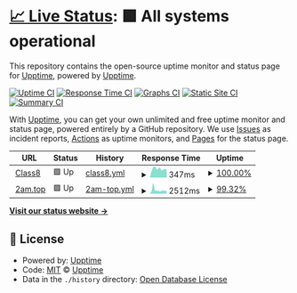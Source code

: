 # [📈 Live Status](https://class8.top): <!--live status--> **🟩 All systems operational**

This repository contains the open-source uptime monitor and status page for [Upptime](https://upptime.js.org), powered by [Upptime](https://github.com/upptime/upptime).

[![Uptime CI](https://github.com/forever218/upptime/workflows/Uptime%20CI/badge.svg)](https://github.com/forever218/upptime/actions?query=workflow%3A%22Uptime+CI%22)
[![Response Time CI](https://github.com/forever218/upptime/workflows/Response%20Time%20CI/badge.svg)](https://github.com/forever218/upptime/actions?query=workflow%3A%22Response+Time+CI%22)
[![Graphs CI](https://github.com/forever218/upptime/workflows/Graphs%20CI/badge.svg)](https://github.com/forever218/upptime/actions?query=workflow%3A%22Graphs+CI%22)
[![Static Site CI](https://github.com/forever218/upptime/workflows/Static%20Site%20CI/badge.svg)](https://github.com/forever218/upptime/actions?query=workflow%3A%22Static+Site+CI%22)
[![Summary CI](https://github.com/forever218/upptime/workflows/Summary%20CI/badge.svg)](https://github.com/forever218/upptime/actions?query=workflow%3A%22Summary+CI%22)

With [Upptime](https://upptime.js.org), you can get your own unlimited and free uptime monitor and status page, powered entirely by a GitHub repository. We use [Issues](https://github.com/upptime/upptime/issues) as incident reports, [Actions](https://github.com/forever218/upptime/actions) as uptime monitors, and [Pages](https://class8.top) for the status page.

<!--start: status pages-->
<!-- This summary is generated by Upptime (https://github.com/upptime/upptime) -->
<!-- Do not edit this manually, your changes will be overwritten -->
<!-- prettier-ignore -->
| URL | Status | History | Response Time | Uptime |
| --- | ------ | ------- | ------------- | ------ |
| <img alt="" src="https://icons.duckduckgo.com/ip3/class8.top.ico" height="13"> [Class8](https://class8.top) | 🟩 Up | [class8.yml](https://github.com/forever218/upptime/commits/HEAD/history/class8.yml) | <details><summary><img alt="Response time graph" src="./graphs/class8/response-time-week.png" height="20"> 347ms</summary><br><a href="https://forever218.github.io/upptime/history/class8"><img alt="Response time 333" src="https://img.shields.io/endpoint?url=https%3A%2F%2Fraw.githubusercontent.com%2Fforever218%2Fupptime%2FHEAD%2Fapi%2Fclass8%2Fresponse-time.json"></a><br><a href="https://forever218.github.io/upptime/history/class8"><img alt="24-hour response time 322" src="https://img.shields.io/endpoint?url=https%3A%2F%2Fraw.githubusercontent.com%2Fforever218%2Fupptime%2FHEAD%2Fapi%2Fclass8%2Fresponse-time-day.json"></a><br><a href="https://forever218.github.io/upptime/history/class8"><img alt="7-day response time 347" src="https://img.shields.io/endpoint?url=https%3A%2F%2Fraw.githubusercontent.com%2Fforever218%2Fupptime%2FHEAD%2Fapi%2Fclass8%2Fresponse-time-week.json"></a><br><a href="https://forever218.github.io/upptime/history/class8"><img alt="30-day response time 354" src="https://img.shields.io/endpoint?url=https%3A%2F%2Fraw.githubusercontent.com%2Fforever218%2Fupptime%2FHEAD%2Fapi%2Fclass8%2Fresponse-time-month.json"></a><br><a href="https://forever218.github.io/upptime/history/class8"><img alt="1-year response time 331" src="https://img.shields.io/endpoint?url=https%3A%2F%2Fraw.githubusercontent.com%2Fforever218%2Fupptime%2FHEAD%2Fapi%2Fclass8%2Fresponse-time-year.json"></a></details> | <details><summary><a href="https://forever218.github.io/upptime/history/class8">100.00%</a></summary><a href="https://forever218.github.io/upptime/history/class8"><img alt="All-time uptime 99.92%" src="https://img.shields.io/endpoint?url=https%3A%2F%2Fraw.githubusercontent.com%2Fforever218%2Fupptime%2FHEAD%2Fapi%2Fclass8%2Fuptime.json"></a><br><a href="https://forever218.github.io/upptime/history/class8"><img alt="24-hour uptime 100.00%" src="https://img.shields.io/endpoint?url=https%3A%2F%2Fraw.githubusercontent.com%2Fforever218%2Fupptime%2FHEAD%2Fapi%2Fclass8%2Fuptime-day.json"></a><br><a href="https://forever218.github.io/upptime/history/class8"><img alt="7-day uptime 100.00%" src="https://img.shields.io/endpoint?url=https%3A%2F%2Fraw.githubusercontent.com%2Fforever218%2Fupptime%2FHEAD%2Fapi%2Fclass8%2Fuptime-week.json"></a><br><a href="https://forever218.github.io/upptime/history/class8"><img alt="30-day uptime 100.00%" src="https://img.shields.io/endpoint?url=https%3A%2F%2Fraw.githubusercontent.com%2Fforever218%2Fupptime%2FHEAD%2Fapi%2Fclass8%2Fuptime-month.json"></a><br><a href="https://forever218.github.io/upptime/history/class8"><img alt="1-year uptime 100.00%" src="https://img.shields.io/endpoint?url=https%3A%2F%2Fraw.githubusercontent.com%2Fforever218%2Fupptime%2FHEAD%2Fapi%2Fclass8%2Fuptime-year.json"></a></details>
| <img alt="" src="https://icons.duckduckgo.com/ip3/2am.top.ico" height="13"> [2am.top](https://2am.top) | 🟩 Up | [2am-top.yml](https://github.com/forever218/upptime/commits/HEAD/history/2am-top.yml) | <details><summary><img alt="Response time graph" src="./graphs/2am-top/response-time-week.png" height="20"> 2512ms</summary><br><a href="https://forever218.github.io/upptime/history/2am-top"><img alt="Response time 2225" src="https://img.shields.io/endpoint?url=https%3A%2F%2Fraw.githubusercontent.com%2Fforever218%2Fupptime%2FHEAD%2Fapi%2F2am-top%2Fresponse-time.json"></a><br><a href="https://forever218.github.io/upptime/history/2am-top"><img alt="24-hour response time 2035" src="https://img.shields.io/endpoint?url=https%3A%2F%2Fraw.githubusercontent.com%2Fforever218%2Fupptime%2FHEAD%2Fapi%2F2am-top%2Fresponse-time-day.json"></a><br><a href="https://forever218.github.io/upptime/history/2am-top"><img alt="7-day response time 2512" src="https://img.shields.io/endpoint?url=https%3A%2F%2Fraw.githubusercontent.com%2Fforever218%2Fupptime%2FHEAD%2Fapi%2F2am-top%2Fresponse-time-week.json"></a><br><a href="https://forever218.github.io/upptime/history/2am-top"><img alt="30-day response time 3311" src="https://img.shields.io/endpoint?url=https%3A%2F%2Fraw.githubusercontent.com%2Fforever218%2Fupptime%2FHEAD%2Fapi%2F2am-top%2Fresponse-time-month.json"></a><br><a href="https://forever218.github.io/upptime/history/2am-top"><img alt="1-year response time 2105" src="https://img.shields.io/endpoint?url=https%3A%2F%2Fraw.githubusercontent.com%2Fforever218%2Fupptime%2FHEAD%2Fapi%2F2am-top%2Fresponse-time-year.json"></a></details> | <details><summary><a href="https://forever218.github.io/upptime/history/2am-top">99.32%</a></summary><a href="https://forever218.github.io/upptime/history/2am-top"><img alt="All-time uptime 95.51%" src="https://img.shields.io/endpoint?url=https%3A%2F%2Fraw.githubusercontent.com%2Fforever218%2Fupptime%2FHEAD%2Fapi%2F2am-top%2Fuptime.json"></a><br><a href="https://forever218.github.io/upptime/history/2am-top"><img alt="24-hour uptime 100.00%" src="https://img.shields.io/endpoint?url=https%3A%2F%2Fraw.githubusercontent.com%2Fforever218%2Fupptime%2FHEAD%2Fapi%2F2am-top%2Fuptime-day.json"></a><br><a href="https://forever218.github.io/upptime/history/2am-top"><img alt="7-day uptime 99.32%" src="https://img.shields.io/endpoint?url=https%3A%2F%2Fraw.githubusercontent.com%2Fforever218%2Fupptime%2FHEAD%2Fapi%2F2am-top%2Fuptime-week.json"></a><br><a href="https://forever218.github.io/upptime/history/2am-top"><img alt="30-day uptime 99.62%" src="https://img.shields.io/endpoint?url=https%3A%2F%2Fraw.githubusercontent.com%2Fforever218%2Fupptime%2FHEAD%2Fapi%2F2am-top%2Fuptime-month.json"></a><br><a href="https://forever218.github.io/upptime/history/2am-top"><img alt="1-year uptime 95.29%" src="https://img.shields.io/endpoint?url=https%3A%2F%2Fraw.githubusercontent.com%2Fforever218%2Fupptime%2FHEAD%2Fapi%2F2am-top%2Fuptime-year.json"></a></details>

<!--end: status pages-->

[**Visit our status website →**](https://class8.top)

## 📄 License

- Powered by: [Upptime](https://github.com/upptime/upptime)
- Code: [MIT](./LICENSE) © [Upptime](https://upptime.js.org)
- Data in the `./history` directory: [Open Database License](https://opendatacommons.org/licenses/odbl/1-0/)
